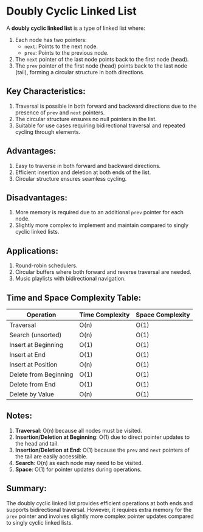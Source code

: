 # Doubly Cyclic Linked List

A **doubly cyclic linked list** is a type of linked list where:
1. Each node has two pointers:
   - `next`: Points to the next node.
   - `prev`: Points to the previous node.
2. The `next` pointer of the last node points back to the first node (head).
3. The `prev` pointer of the first node (head) points back to the last node (tail), forming a circular structure in both directions.

## Key Characteristics:
1. Traversal is possible in both forward and backward directions due to the presence of `prev` and `next` pointers.
2. The circular structure ensures no null pointers in the list.
3. Suitable for use cases requiring bidirectional traversal and repeated cycling through elements.

## Advantages:
1. Easy to traverse in both forward and backward directions.
2. Efficient insertion and deletion at both ends of the list.
3. Circular structure ensures seamless cycling.

## Disadvantages:
1. More memory is required due to an additional `prev` pointer for each node.
2. Slightly more complex to implement and maintain compared to singly cyclic linked lists.

## Applications:
1. Round-robin schedulers.
2. Circular buffers where both forward and reverse traversal are needed.
3. Music playlists with bidirectional navigation.

## Time and Space Complexity Table:

| **Operation**          | **Time Complexity** | **Space Complexity** |
|------------------------|---------------------|-----------------------|
| Traversal              | O(n)               | O(1)                 |
| Search (unsorted)      | O(n)               | O(1)                 |
| Insert at Beginning    | O(1)               | O(1)                 |
| Insert at End          | O(1)               | O(1)                 |
| Insert at Position     | O(n)               | O(1)                 |
| Delete from Beginning  | O(1)               | O(1)                 |
| Delete from End        | O(1)               | O(1)                 |
| Delete by Value        | O(n)               | O(1)                 |

## Notes:
1. **Traversal**: O(n) because all nodes must be visited.
2. **Insertion/Deletion at Beginning**: O(1) due to direct pointer updates to the head and tail.
3. **Insertion/Deletion at End**: O(1) because the `prev` and `next` pointers of the tail are easily accessible.
4. **Search**: O(n) as each node may need to be visited.
5. **Space**: O(1) for pointer updates during operations.

## Summary:
The doubly cyclic linked list provides efficient operations at both ends and supports bidirectional traversal. However, it requires extra memory for the `prev` pointer and involves slightly more complex pointer updates compared to singly cyclic linked lists.

